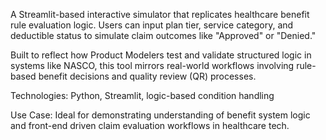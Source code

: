 A Streamlit-based interactive simulator that replicates healthcare benefit rule evaluation logic. Users can input plan tier, service category, and deductible status to simulate claim outcomes like "Approved" or "Denied."

Built to reflect how Product Modelers test and validate structured logic in systems like NASCO, this tool mirrors real-world workflows involving rule-based benefit decisions and quality review (QR) processes.

Technologies: Python, Streamlit, logic-based condition handling

Use Case: Ideal for demonstrating understanding of benefit system logic and front-end driven claim evaluation workflows in healthcare tech.
